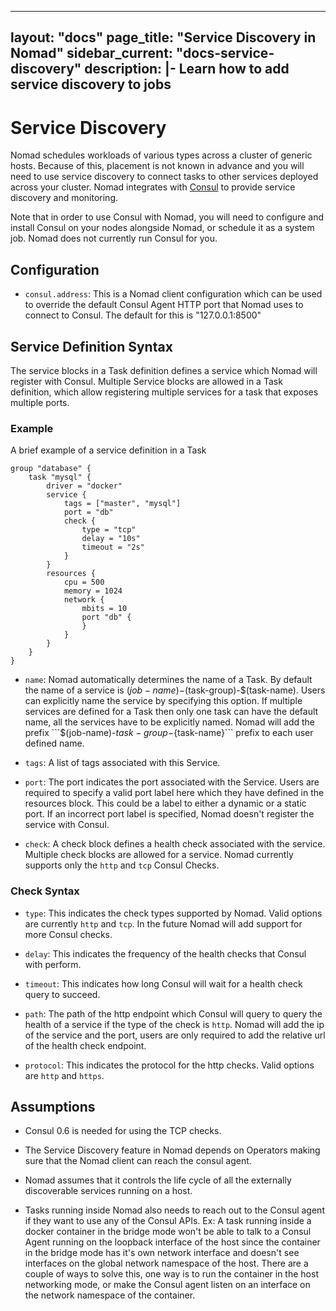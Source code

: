 ---
layout: "docs"
page_title: "Service Discovery in Nomad"
sidebar_current: "docs-service-discovery"
description: |-
  Learn how to add service discovery to jobs
  ---

# Service Discovery

Nomad schedules workloads of various types across a cluster of generic hosts.
Because of this, placement is not known in advance and you will need to use
service discovery to connect tasks to other services deployed across your
cluster. Nomad integrates with [Consul](https://consul.io) to provide service
discovery and monitoring.

Note that in order to use Consul with Nomad, you will need to configure and
install Consul on your nodes alongside Nomad, or schedule it as a system job.
Nomad does not currently run Consul for you.

## Configuration

* `consul.address`: This is a Nomad client configuration which can be used to override
  the default Consul Agent HTTP port that Nomad uses to connect to Consul. The
  default for this is "127.0.0.1:8500"

## Service Definition Syntax

The service blocks in a Task definition defines a service which Nomad will
register with Consul. Multiple Service blocks are allowed in a Task definition,
which allow registering multiple services for a task that exposes multiple ports.

### Example 

A brief example of a service definition in a Task
```
group "database" {
    task "mysql" {
        driver = "docker"
        service {
            tags = ["master", "mysql"]
            port = "db"
            check {
                type = "tcp"
                delay = "10s"
                timeout = "2s"
            }
        }
        resources {
            cpu = 500
            memory = 1024
            network {
                mbits = 10
                port "db" {
                }
            }
        }
    }
}

```

* `name`: Nomad automatically determines the name of a Task. By default the name
  of a service is $(job-name)-$(task-group)-$(task-name). Users can explicitly
  name the service by specifying this option. If multiple services are defined
  for a Task then only one task can have the default name, all the services have 
  to be explicitly named. Nomad will add the prefix ```$(job-name)-${task-group}-${task-name}``` 
  prefix to each user defined name.

* `tags`: A list of tags associated with this Service.

* `port`: The port indicates the port associated with the Service. Users are
  required to specify a valid port label here which they have defined in the
  resources block. This could be a label to either a dynamic or a static port. If
  an incorrect port label is specified, Nomad doesn't register the service with
  Consul.

* `check`: A check block defines a health check associated with the service.
  Multiple check blocks are allowed for a service. Nomad currently supports only
  the `http` and `tcp` Consul Checks.

### Check Syntax 
* `type`: This indicates the check types supported by Nomad. Valid options are
  currently `http` and `tcp`. In the future Nomad will add support for more
  Consul checks.

* `delay`: This indicates the frequency of the health checks that Consul with
  perform.

* `timeout`: This indicates how long Consul will wait for a health check query
  to succeed.

* `path`: The path of the http endpoint which Consul will query to query the
  health of a service if the type of the check is `http`. Nomad will add the ip
  of the service and the port, users are only required to add the relative url
  of the health check endpoint.

* `protocol`: This indicates the protocol for the http checks. Valid options are
  `http` and `https`.


## Assumptions 

* Consul 0.6 is needed for using the TCP checks.

* The Service Discovery feature in Nomad depends on Operators making sure that the
  Nomad client can reach the consul agent.

* Nomad assumes that it controls the life cycle of all the externally
  discoverable services running on a host.

* Tasks running inside Nomad also needs to reach out to the Consul agent if they
  want to use any of the Consul APIs. Ex: A task running inside a docker container in
  the bridge mode won't be able to talk to a Consul Agent running on the
  loopback interface of the host since the container in the bridge mode has it's
  own network interface and doesn't see interfaces on the global network
  namespace of the host. There are a couple of ways to solve this, one way is to run the
  container in the host networking mode, or make the Consul agent listen on an
  interface on the network namespace of the container.






